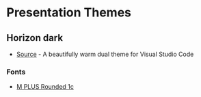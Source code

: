 # Presentation Themes

## Horizon dark

- [Source](https://horizontheme.netlify.app/) - A beautifully warm dual theme for Visual Studio Code

### Fonts

- [M PLUS Rounded 1c](https://fonts.google.com/specimen/M+PLUS+Rounded+1c)
